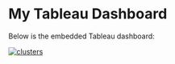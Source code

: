 

# My Tableau Dashboard

Below is the embedded Tableau dashboard:

<div class="tableauPlaceholder" id="viz1736983407708" style="position: relative">
    <noscript>
        <a href="#"><img alt="clusters" src="https://public.tableau.com/static/images/Pr/ProximityAnalysis/clusters/1_rss.png" style="border: none" /></a>
    </noscript>
    <object class="tableauViz" style="display:none;">
        <param name="host_url" value="https%3A%2F%2Fpublic.tableau.com%2F" />
        <param name="embed_code_version" value="3" />
        <param name="site_root" value="" />
        <param name="name" value="ProximityAnalysis/clusters" />
        <param name="tabs" value="no" />
        <param name="toolbar" value="yes" />
        <param name="static_image" value="https://public.tableau.com/static/images/Pr/ProximityAnalysis/clusters/1.png" />
        <param name="animate_transition" value="yes" />
        <param name="display_static_image" value="yes" />
        <param name="display_spinner" value="yes" />
        <param name="display_overlay" value="yes" />
        <param name="display_count" value="yes" />
        <param name="language" value="en-US" />
        <param name="filter" value="publish=yes" />
    </object>
</div>
<script type="text/javascript">
    var divElement = document.getElementById('viz1736983407708');
    var vizElement = divElement.getElementsByTagName('object')[0];
    if (divElement.offsetWidth > 800) {
        vizElement.style.width = '920px';
        vizElement.style.minHeight = '287px';
        vizElement.style.maxHeight = '887px';
        vizElement.style.height = (divElement.offsetWidth * 0.75) + 'px';
    } else if (divElement.offsetWidth > 500) {
        vizElement.style.width = '920px';
        vizElement.style.minHeight = '287px';
        vizElement.style.maxHeight = '887px';
        vizElement.style.height = (divElement.offsetWidth * 0.75) + 'px';
    } else {
        vizElement.style.width = '100%';
        vizElement.style.height = '1127px';
    }
    var scriptElement = document.createElement('script');
    scriptElement.src = 'https://public.tableau.com/javascripts/api/viz_v1.js';
    vizElement.parentNode.insertBefore(scriptElement, vizElement);
</script>

